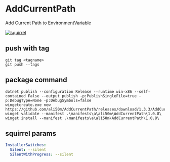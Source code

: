 # AddCurrentPath
Add Current Path to EnvironmentVariable

[![squirrel](https://github.com/ali50m/AddCurrentPath/actions/workflows/squirrel.yml/badge.svg?branch=)](https://github.com/ali50m/AddCurrentPath/actions/workflows/squirrel.yml)

## push with tag
```
git tag <tagname>
git push --tags
```

## package command

```
dotnet publish --configuration Release --runtime win-x86 --self-contained False --output publish -p:PublishSingleFile=true -p:DebugType=None -p:DebugSymbols=false
wingetcreate.exe new https://github.com/ali50m/AddCurrentPath/releases/download/1.3.3/AddCurrentPathSetup.exe            
winget validate --manifest .\manifests\a\ali50m\AddCurrentPath\1.0.8\                               
winget install --manifest .\manifests\a\ali50m\AddCurrentPath\1.0.8\                      
```

## squirrel params
```yml
InstallerSwitches:
  Silent: --silent
  SilentWithProgress: --silent
```